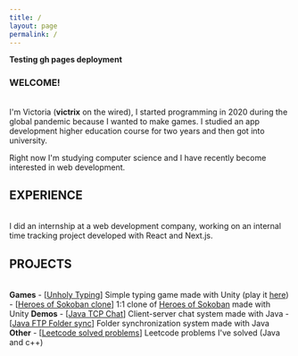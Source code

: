 ```yaml
---
title: /
layout: page
permalink: /
---
```

<b>Testing gh pages deployment</b>
### WELCOME!
<br />I'm Victoria (**victrix** on the wired), I started programming in 2020 during the global pandemic because I wanted to make games. I studied an app development higher education course for two years and then got into university.

Right now I'm studying computer science and I have recently become interested 
in web development.

## EXPERIENCE
<br />I did an internship at a web development company, working on an internal time tracking project developed with React and Next.js.

## PROJECTS
<br />**Games**
    - \[[Unholy Typing](https://github.com/victryx/Unholy-Typing)\] Simple typing game made with Unity (play it [here](https://victryx.github.io/Unholy-Typing/))
    - \[[Heroes of Sokoban clone](https://github.com/victryx/Heroes-of-Sokoban-Unity-Clone)\] 1:1 clone of [Heroes of Sokoban](https://sites.math.washington.edu/~ostroff/puzzles/Heroes_of_Sokoban.html) made with Unity
**Demos**
    - \[[Java TCP Chat](https://github.com/victryx/TINAC-Chat)\] Client-server chat system made with Java
    - \[[Java FTP Folder sync](https://github.com/victryx/SuperSync)\] Folder synchronization system made with Java
**Other**
    - \[[Leetcode solved problems](https://github.com/victryx/My-Leetcode-Solved-Problems/)\] Leetcode problems I've solved (Java and c++)